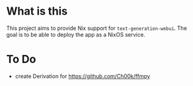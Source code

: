 # What is this
This project aims to provide Nix support for `text-generation-webui`.
The goal is to be able to deploy the app as a NixOS service.

# To Do
- create Derivation for https://github.com/Ch00k/ffmpy
